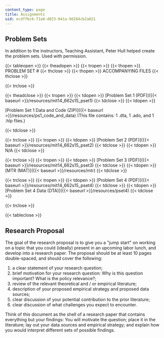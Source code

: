 ```yaml
---
content_type: page
title: Assignments
uid: ecdffbc6-f1a8-d023-041a-9d284cb2a021
---
```


Problem Sets
------------

In addition to the instructors, Teaching Assistant, Peter Hull helped create the problem sets. Used with permission.

{{< tableopen >}}
{{< theadopen >}}
{{< tropen >}}
{{< thopen >}}
PROBLEM SET #
{{< thclose >}}
{{< thopen >}}
ACCOMPANYING FILES
{{< thclose >}}

{{< trclose >}}

{{< theadclose >}}
{{< tropen >}}
{{< tdopen >}}
[Problem Set 1 (PDF)]({{< baseurl >}}/resources/mit14_662s15_pset1)
{{< tdclose >}}
{{< tdopen >}}


[Problem Set 1 Data and Code (ZIP)]({{< baseurl >}}/resources/ps1_code_and_data) (This file contains: 1 .dta, 1 .ado, and 1 .hlp files.)


{{< tdclose >}}

{{< trclose >}}
{{< tropen >}}
{{< tdopen >}}
[Problem Set 2 (PDF)]({{< baseurl >}}/resources/mit14_662s15_pset2)
{{< tdclose >}}
{{< tdopen >}}
N/A
{{< tdclose >}}

{{< trclose >}}
{{< tropen >}}
{{< tdopen >}}
[Problem Set 3 (PDF)]({{< baseurl >}}/resources/mit14_662s15_pset3)
{{< tdclose >}}
{{< tdopen >}}
[MTR (MAT)]({{< baseurl >}}/resources/mtr)
{{< tdclose >}}

{{< trclose >}}
{{< tropen >}}
{{< tdopen >}}
[Problem Set 4 (PDF)]({{< baseurl >}}/resources/mit14_662s15_pset4)
{{< tdclose >}}
{{< tdopen >}}
[Problem Set 4 Data (DTA)]({{< baseurl >}}/resources/pset4)
{{< tdclose >}}

{{< trclose >}}

{{< tableclose >}}

Research Proposal
-----------------

The goal of the research proposal is to give you a "jump start" on working on a topic that you could (ideally) present in an upcoming labor lunch, and develop into a research paper. The proposal should be at least 10 pages double-spaced, and should cover the following:

1.  a clear statement of your research question;
2.  brief motivation for your research question: Why is this question important? What is the policy relevance?;
3.  review of the relevant theoretical and / or empirical literature;
4.  description of your proposed empirical strategy and proposed data sources;
5.  clear discussion of your potential contribution to the prior literature;
6.  clear discussion of what challenges you expect to encounter.

Think of this document as the shell of a research paper that contains everything but your findings: You will motivate the question; place it in the literature; lay out your data sources and empirical strategy; and explain how you would interpret different sets of possible findings.